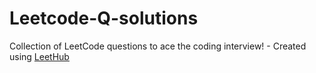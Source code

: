 # Leetcode-Q-solutions
Collection of LeetCode questions to ace the coding interview! - Created using [LeetHub](https://github.com/QasimWani/LeetHub)
